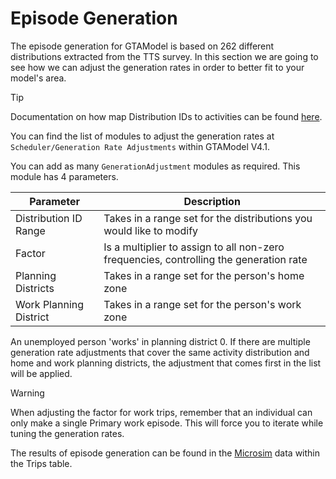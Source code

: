 # Episode Generation

The episode generation for GTAModel is based on 262 different distributions
extracted from the TTS survey. In this section we are going to see how we can adjust the generation
rates in order to better fit to your model's area.
 
> [!TIP]
> Documentation on how map Distribution IDs to activities can be found
> [here](../model_design/scheduler.md#generate-trip-chains).  

You can find the list of modules to adjust the generation rates at
`Scheduler/Generation Rate Adjustments` within GTAModel V4.1.

You can add as many `GenerationAdjustment` modules as required.  This module has 4 parameters.

| Parameter | Description |
|------------------------|----------------------------------------------------------------------------------------|
| Distribution ID Range | Takes in a range set for the distributions you would like to modify |
| Factor | Is a multiplier to assign to all non-zero frequencies, controlling the generation rate |
| Planning Districts | Takes in a range set for the person's home zone |
| Work Planning District | Takes in a range set for the person's work zone |

An unemployed person 'works' in planning district 0.  If there are multiple generation rate
adjustments that cover the same activity distribution and home and work planning districts,
the adjustment that comes first in the list will be applied.

> [!Warning]
> When adjusting the factor for work trips, remember that an individual can only make a single
> Primary work episode. This will force you to iterate while tuning the generation rates.

The results of episode generation can be found in the [Microsim](../user_guide/file_formats/microsim.md)
data within the Trips table.